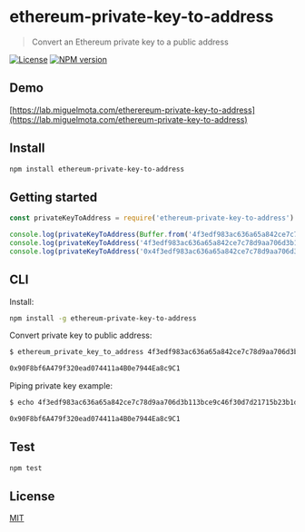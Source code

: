 # ethereum-private-key-to-address

> Convert an Ethereum private key to a public address

[![License](http://img.shields.io/badge/license-MIT-blue.svg)](https://raw.githubusercontent.com/miguelmota/ethereum-private-key-to-address/master/LICENSE)
[![NPM version](https://badge.fury.io/js/ethereum-private-key-to-address.svg)](http://badge.fury.io/js/ethereum-private-key-to-address)

## Demo

[https://lab.miguelmota.com/etherereum-private-key-to-address](https://lab.miguelmota.com/ethereum-private-key-to-address)

## Install

```bash
npm install ethereum-private-key-to-address
```

## Getting started

```javascript
const privateKeyToAddress = require('ethereum-private-key-to-address')

console.log(privateKeyToAddress(Buffer.from('4f3edf983ac636a65a842ce7c78d9aa706d3b113bce9c46f30d7d21715b23b1d', 'hex'))) // '0x90F8bf6A479f320ead074411a4B0e7944Ea8c9C1'
console.log(privateKeyToAddress('4f3edf983ac636a65a842ce7c78d9aa706d3b113bce9c46f30d7d21715b23b1d')) // '0x90F8bf6A479f320ead074411a4B0e7944Ea8c9C1'
console.log(privateKeyToAddress('0x4f3edf983ac636a65a842ce7c78d9aa706d3b113bce9c46f30d7d21715b23b1d')) // '0x90F8bf6A479f320ead074411a4B0e7944Ea8c9C1'
```

## CLI

Install:

```bash
npm install -g ethereum-private-key-to-address
```

Convert private key to public address:

```bash
$ ethereum_private_key_to_address 4f3edf983ac636a65a842ce7c78d9aa706d3b113bce9c46f30d7d21715b23b1d

0x90F8bf6A479f320ead074411a4B0e7944Ea8c9C1
```

Piping private key example:

```bash
$ echo 4f3edf983ac636a65a842ce7c78d9aa706d3b113bce9c46f30d7d21715b23b1d | ethereum_private_key_to_address

0x90F8bf6A479f320ead074411a4B0e7944Ea8c9C1
```

## Test

```bash
npm test
```

## License

[MIT](LICENSE)
